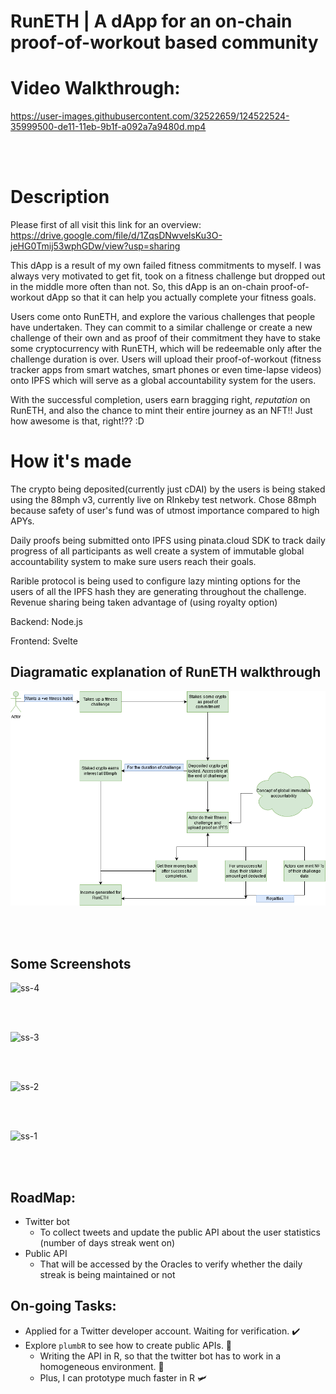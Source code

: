 # RunETH | A dApp for an on-chain proof-of-workout based community 


# Video Walkthrough:



https://user-images.githubusercontent.com/32522659/124522524-35999500-de11-11eb-9b1f-a092a7a9480d.mp4

<br/>
<br/>

# Description

Please first of all visit this link for an overview:
https://drive.google.com/file/d/1ZqsDNwvelsKu3O-jeHG0Tmij53wphGDw/view?usp=sharing

This dApp is a result of my own failed fitness commitments to myself. I was always very motivated to get fit, took on a fitness challenge but dropped out in the middle more often than not. So, this dApp is an on-chain proof-of-workout dApp so that it can help you actually complete your fitness goals.

Users come onto RunETH, and explore the various challenges that people have undertaken. They can commit to a similar challenge or create a new challenge of their own and as proof of their commitment they have to stake some cryptocurrency with RunETH, which will be redeemable only after the challenge duration is over. Users will upload their proof-of-workout (fitness tracker apps from smart watches, smart phones or even time-lapse videos) onto IPFS which will serve as a global accountability system for the users.

With the successful completion, users earn bragging right, *reputation* on RunETH, and also the chance to mint their entire journey as an NFT!! Just how awesome is that, right!?? :D 

# How it's made

The crypto being deposited(currently just cDAI) by the users is being staked using the 88mph v3, currently live on RInkeby test network. Chose 88mph because safety of user's fund was of utmost importance compared to high APYs.

Daily proofs being submitted onto IPFS using pinata.cloud SDK to track daily progress of all participants as well create a system of immutable global accountability system to make sure users reach their goals.

Rarible protocol is being used to configure lazy minting options for the users of all the IPFS hash they are generating throughout the challenge. Revenue sharing being taken advantage of (using royalty option)

Backend: Node.js

Frontend: Svelte

## Diagramatic explanation of RunETH walkthrough

![RunETH Diagram](https://github.com/saxenism/RunETH/blob/8923598f121ceb22f81d01a1b8a00cb2c7fd9603/Workflow.png)

<br/>
<br/>

## Some Screenshots

![ss-4](https://user-images.githubusercontent.com/32522659/124523015-d63c8480-de12-11eb-868f-2cec90828a99.PNG)

<br/>
<br/>


![ss-3](https://user-images.githubusercontent.com/32522659/124523021-dd639280-de12-11eb-8b3c-dd03aa5db378.PNG)


<br/>
<br/>


![ss-2](https://user-images.githubusercontent.com/32522659/124523040-ea808180-de12-11eb-9806-c0ed29cce25b.PNG)


<br/>
<br/>


![ss-1](https://user-images.githubusercontent.com/32522659/124523045-ed7b7200-de12-11eb-8318-1ee282dfdb25.PNG)


<br/>
<br/>


## RoadMap:

* Twitter bot
  * To collect tweets and update the  public API about the user statistics (number of days streak went on)
* Public API
  * That will be accessed by the Oracles to verify whether the daily streak is being maintained or not

## On-going Tasks:

* Applied for a Twitter developer account. Waiting for verification. ✔️
* Explore `plumbR` to see how to create public APIs. 🚧
  * Writing the API in R, so that the twitter bot has to work in a homogeneous environment. 🤔
  * Plus, I can prototype much faster in R 🛩️
